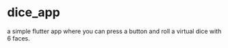 # dice_app

a simple flutter app where you can press a button and roll a virtual dice with 6 faces.

